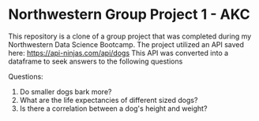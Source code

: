 # Northwestern Group Project 1 - AKC

This repository is a clone of a group project that was completed during my Northwestern Data Science Bootcamp.  The project utilized an API saved here:  https://api-ninjas.com/api/dogs This API was converted into a dataframe to seek answers to the following questions

Questions:
1. Do smaller dogs bark more?
2. What are the life expectancies of different sized dogs?
3. Is there a correlation between a dog's height and weight?
